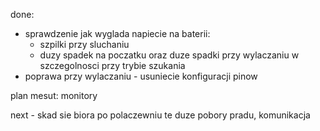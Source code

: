 done:
- sprawdzenie jak wyglada napiecie na baterii:
	- szpilki przy sluchaniu
	- duzy spadek na poczatku oraz duze spadki przy wylaczaniu w szczegolnosci przy trybie szukania
- poprawa przy wylaczaniu - usuniecie konfiguracji pinow 


plan mesut: monitory


next - skad sie biora po polaczewniu te duze pobory pradu, komunikacja